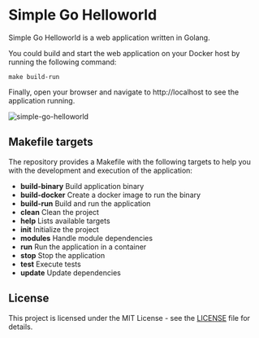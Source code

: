 # Simple Go Helloworld

Simple Go Helloworld is a web application written in Golang.

You could build and start the web application on your Docker host by running the following command:

```shell
make build-run
```

Finally, open your browser and navigate to http://localhost to see the application running.

![simple-go-helloworld](docs/simple-go-helloworld.png)

## Makefile targets

The repository provides a Makefile with the following targets to help you with the development and execution of the application:

- **build-binary**         Build application binary
- **build-docker**         Create a docker image to run the binary
- **build-run**            Build and run the application
- **clean**                Clean the project
- **help**                 Lists available targets
- **init**                 Initialize the project
- **modules**              Handle module dependencies
- **run**                  Run the application in a container
- **stop**                 Stop the application
- **test**                 Execute tests
- **update**               Update dependencies

## License

This project is licensed under the MIT License - see the [LICENSE](LICENSE) file for details.
